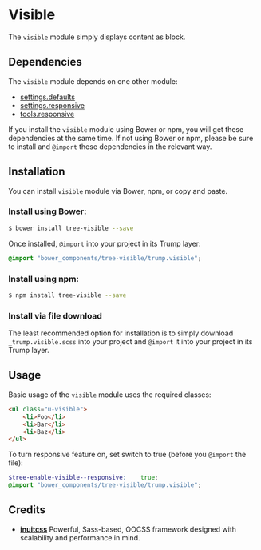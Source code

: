 # Visible

The `visible` module simply displays content as block.

## Dependencies

The `visible` module depends on one other module:

* [settings.defaults](https://github.com/treeframework/settings.defaults)
* [settings.responsive](https://github.com/treeframework/settings.responsive)
* [tools.responsive](https://github.com/treeframework/tools.responsive)

If you install the `visible` module using Bower or npm, you will get these 
dependencies at the same time. If not using Bower or npm, please be sure to 
install and `@import` these dependencies in the relevant way.

## Installation

You can install `visible` module via Bower, npm, or copy and paste.

### Install using Bower:

```sh
$ bower install tree-visible --save
```

Once installed, `@import` into your project in its Trump layer:

```scss
@import "bower_components/tree-visible/trump.visible";
```

### Install using npm:

```sh
$ npm install tree-visible --save
```

### Install via file download

The least recommended option for installation is to simply download
`_trump.visible.scss` into your project and `@import` it into your project
in its Trump layer.

## Usage

Basic usage of the `visible` module uses the required classes:

```html
<ul class="u-visible">
    <li>Foo</li>
    <li>Bar</li>
    <li>Baz</li>
</ul>
```

To turn responsive feature on, set switch to true (before you `@import` the file):

```scss
$tree-enable-visible--responsive:    true;
@import "bower_components/tree-visible/trump.visible";
```

## Credits

* **[inuitcss](https://github.com/inuitcss)** Powerful, Sass-based, OOCSS
framework designed with scalability and performance in mind.
